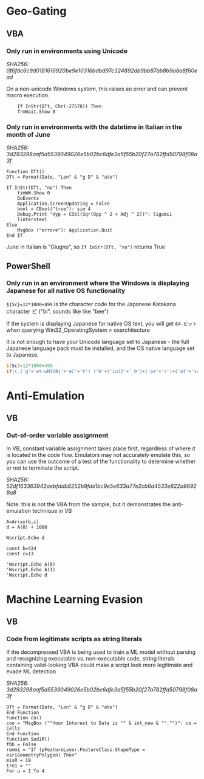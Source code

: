 # Geo-Gating
## VBA
### Only run in environments using Unicode

*SHA256: 0f6fdc6c9d0181616920be9e10316bdbd97c324892db9bb87ab8b9a8a8f60ead*

On a non-unicode Windows system, this raises an error and can prevent macro execution.

```vbscript
    If InStr(DTt, Chr(-27570)) Then
    frmWait.Show 0
```

### Only run in environments with the datetime in Italian in the month of June
*SHA256: 3d293298aaf5d5539049026e5b02bc6dfe3a5f55b20f27a782ffd50798f08a3f*

```vbscript
Function DTt()
DTt = Format(Date, "Lon" & "g D" & "ate")

If InStr(DTt, "no") Then
    timWW.Show 0
    DoEvents
    Application.ScreenUpdating = False
    bool = CBool("true"): sim 4
    Debug.Print "Hyp = CDbl(Sqr(Opp ^ 2 + Adj ^ 2))": ligamii
    lintersteel
Else
    MsgBox ("errore"): Application.Quit
End If
```

June in Italian is "Giugno", so `If InStr(DTt, "no")` returns True

## PowerShell

### Only run in an environment where the Windows is displaying Japanese for all native OS functionality

`${Sc}=12*1000+499` is the character code for the Japanese Katakana character ビ ("bi", sounds like like "bee")

If the system is displaying Japanese for native OS text, you will get `64-ビット` when querying Win32_OperatingSystem > osarchitecture

It is not enough to have your Unicode language set to Japanese - the full Japanese language pack must be installed, and the OS native language set to Japanese.

```powershell
${Sc}=12*1000+499
if((.('g'+'et-wMIOBj'+'eC'+'t') ('W'+('in32'+'_O')+('pe'+'r')+('at'+'ing')+('Syst'+'em'))).OsArChItecTURe -match [char]`${s`C}){...}
```

# Anti-Emulation
## VB
### Out-of-order variable assignment

In VB, constant variable assignment takes place first, regardless of where it is located in the code flow. Emulators may not accurately emulate this, so you can use the outcome of a test of the functionality to determine whether or not to terminate the script.

*SHA256: 52df163363942aebfddb8252b9fde1bc9e5e633a77e2cb6d4533e822a96929a8*

Note: this is not the VBA from the sample, but it demonstrates the anti-emulation technique in VB

```vbscript
A=Array(b,c)
d = A(0) + 1000

Wscript.Echo d

const b=424
const c=13

'Wscript.Echo A(0)
'Wscript.Echo A(1)
'Wscript.Echo d
```

# Machine Learning Evasion
## VB
### Code from legitimate scripts as string literals

If the decompressed VBA is being used to train a ML model without parsing and recognizing executable vs. non-executable code, string literals containing valid-looking VBA could make a script look more legitimate and evade ML detection

*SHA256: 3d293298aaf5d5539049026e5b02bc6dfe3a5f55b20f27a782ffd50798f08a3f*

```vbscript
DTt = Format(Date, "Lon" & "g D" & "ate")
End Function
Function co()
coo = "MsgBox (""Your Interest to Date is "" & int_now & ""."")": co = Cells
End Function
Function SediR()
fbb = False
remmi = "If (pFeatureLayer.FeatureClass.ShapeType = esriGeometryPolygon) Then"
misR = 19
tre1 = ""
For u = 1 To 4
```
